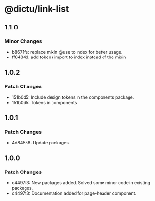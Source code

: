 # @dictu/link-list

## 1.1.0

### Minor Changes

- b8671fe: replace mixin @use to index for better usage.
- ff8484d: add tokens import to index instead of the mixin

## 1.0.2

### Patch Changes

- 151b0d5: Include design tokens in the components package.
- 151b0d5: Tokens in components

## 1.0.1

### Patch Changes

- 4d84556: Update packages

## 1.0.0

### Patch Changes

- c4497f3: New packages added. Solved some minor code in existing packages.
- c4497f3: Documentation added for page-header component.
